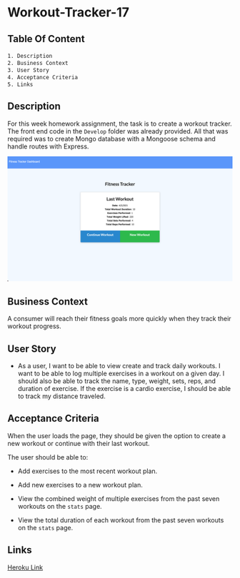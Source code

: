 # Workout-Tracker-17

## Table Of Content

    1. Description
    2. Business Context
    3. User Story
    4. Acceptance Criteria
    5. Links

## Description
For this week homework assignment, the task is to create a workout tracker. The front end code in the `Develop` folder was already provided. All that was required was to create Mongo database with a Mongoose schema and handle routes with Express.

![Website Screenshot](SS.png)

## Business Context

A consumer will reach their fitness goals more quickly when they track their workout progress.

## User Story

* As a user, I want to be able to view create and track daily workouts. I want to be able to log multiple exercises in a workout on a given day. I should also be able to track the name, type, weight, sets, reps, and duration of exercise. If the exercise is a cardio exercise, I should be able to track my distance traveled.

## Acceptance Criteria

When the user loads the page, they should be given the option to create a new workout or continue with their last workout.

The user should be able to:

  * Add exercises to the most recent workout plan.

  * Add new exercises to a new workout plan.

  * View the combined weight of multiple exercises from the past seven workouts on the `stats` page.

  * View the total duration of each workout from the past seven workouts on the `stats` page.

  ## Links

  [Heroku Link](https://git.heroku.com/polar-brushlands-19024.git)

